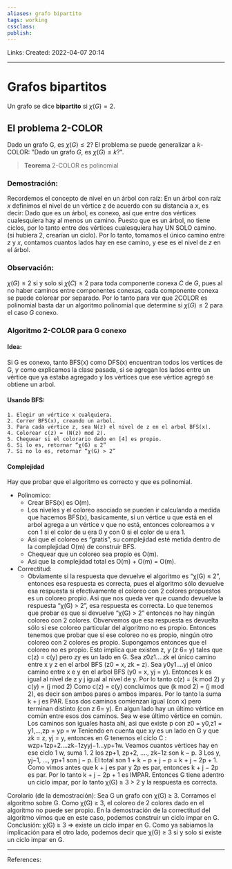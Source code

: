 ```yaml
---
aliases: grafo bipartito
tags: working
cssclass: 
publish: 
---
```


Links: 
Created: 2022-04-07 20:14

---
# Grafos bipartitos
Un grafo se dice **bipartito** si $\chi (G) = 2$.

## El problema 2-COLOR
Dado un grafo G, es $\chi (G) \leq 2$? 
El problema se puede generalizar a $k$-COLOR: "Dado un grafo $G$, es $\chi (G) \leq k$?".

>**Teorema**
> $\text{2-COLOR es polinomial}$

### Demostración:
Recordemos el concepto de nivel en un árbol con raíz:
En un árbol con raíz $x$ definimos el nivel de un vértice z de acuerdo con su distancia a $x$, es decir:
Dado que es un árbol, es conexo, así que entre dos vértices cualesquiera hay al menos un camino.
Puesto que es un árbol, no tiene ciclos, por lo tanto entre dos vértices cualesquiera hay UN SOLO camino. (si hubiera 2, crearían un ciclo).
Por lo tanto, tomamos el único camino entre $z$ y $x$, contamos cuantos lados hay en ese camino, y ese es el nivel de $z$ en el árbol.

### Observación:
$\chi (G) \leq 2$ si y solo si $\chi (C) \leq 2$ para toda componente conexa $C$ de $G$, pues al no haber caminos entre componentes conexas, cada componente conexa se puede colorear por separado.
Por lo tanto para ver que 2COLOR es polinomial basta dar un algoritmo polinomial que determine si $\chi (G) \leq 2$ para el caso $G$ conexo.

### Algoritmo 2-COLOR para G conexo
#### Idea:
Si G es conexo, tanto BFS(x) como DFS(x) encuentran todos los vertices de G, y como explicamos la clase pasada, si se agregan los lados entre un vértice que ya estaba agregado y los vértices que ese vértice agregó se obtiene un arbol.

#### Usando BFS:
``````
1. Elegir un vértice x cualquiera.
2. Correr BFS(x), creando un arbol.
3. Para cada vértice z, sea N(z) el nivel de z en el arbol BFS(x).
4. Colorear c(z) = (N(z) mod 2).
5. Chequear si el colorario dado en [4] es propio.
6. Si lo es, retornar “χ(G) ≤ 2”
7. Si no lo es, retornar “χ(G) > 2”
``````

#### Complejidad
Hay que probar que el algoritmo es correcto y que es polinomial.
* Polinomico:
	* Crear BFS(x) es O(m). 
	* Los niveles y el coloreo asociado se pueden ir calculando a medida que hacemos BFS(x), basicamente, si un vértice u que está en el arbol agrega a un vértice v que no está, entonces coloreamos a v con 1 si el color de u era 0 y con 0 si el color de u era 1.
	* Asi que el coloreo es “gratis”, su complejidad esté metida dentro de la complejidad O(m) de construir BFS. 
	* Chequear que un coloreo sea propio es O(m). 
	* Asi que la complejidad total es O(m) + O(m) = O(m).
* Correctitud:
	* Obviamente si la respuesta que devuelve el algoritmo es
“χ(G) ≤ 2”, entonces esa respuesta es correcta, pues el algoritmo
sólo devuelve esa respuesta si efectivamente el coloreo con 2
colores propuestos es un coloreo propio.
Asi que nos queda ver que cuando devuelve la respuesta
“χ(G) > 2”, esa respuesta es correcta.
Lo que tenemos que probar es que si devuelve “χ(G) > 2”
entonces no hay ningún coloreo con 2 colores.
Obvervemos que esa respuesta es devuelta sólo si ese coloreo
particular del algoritmo no es propio.
Entonces tenemos que probar que si ese coloreo no es propio,
ningún otro coloreo con 2 colores es propio.
Supongamos entonces que el coloreo no es propio.
Esto implica que existen z, y (z 6= y) tales que c(z) = c(y) pero
zy es un lado en G.
Sea z0z1....zk el único camino entre x y z en el arbol BFS
(z0 = x, zk = z).
Sea y0y1....yj el único camino entre x e y en el arbol BFS
(y0 = x, yj = y).
Entonces k es igual al nivel de z y j igual al nivel de y.
Por lo tanto c(z) = (k mod 2) y c(y) = (j mod 2)
Como c(z) = c(y) concluimos que (k mod 2) = (j mod 2), es
decir son ambos pares o ambos impares.
Por lo tanto la suma k + j es PAR.
Esos dos caminos comienzan igual (con x) pero terminan distinto
(con z 6= y).
En algun lado hay un último vértice en común entre esos dos
caminos.
Sea w ese último vértice en común.
Los caminos son iguales hasta ahi, asi que existe p con
z0 = y0,z1 = y1,...,zp = yp = w
Teniendo en cuenta que xy es un lado en G y que zk = z, yj = y,
entonces en G tenemos el ciclo
C : wzp+1zp+2....zk−1zyyj−1...yp+1w.
Veamos cuantos vértices hay en ese ciclo
1 w, suma 1.
2 los zp+1, zp+2, ...., zk−1z son k − p.
3 Los y, yj−1, ..., yp+1 son j − p.
El total son 1 + k − p + j − p = k + j − 2p + 1.
Como vimos antes que k + j es par y 2p es par, entonces
k + j − 2p es par.
Por lo tanto k + j − 2p + 1 es IMPAR.
Entonces G tiene adentro un ciclo impar, por lo tanto
χ(G) ≥ 3 > 2 y la respuesta es correcta.

Corolario (de la demostración):
Sea G un grafo con χ(G) ≥ 3.
Corramos el algoritmo sobre G.
Como χ(G) ≥ 3, el coloreo de 2 colores dado en el algoritmo no puede ser propio.
En la demostración de la correctitud del algoritmo vimos que en este caso, podemos construir un ciclo impar en G.
Conclusión: χ(G) ≥ 3 ⇒ existe un ciclo impar en G.
Como ya sabiamos la implicación para el otro lado, podemos decir que χ(G) ≥ 3 si y solo si existe un ciclo impar en G.

---
References: 